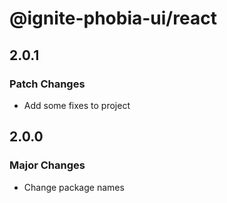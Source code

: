 # @ignite-phobia-ui/react

## 2.0.1

### Patch Changes

- Add some fixes to project

## 2.0.0

### Major Changes

- Change package names
